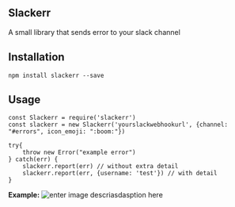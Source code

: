 
## Slackerr

A small library that sends error to your slack channel

  

## Installation

  

`npm install slackerr --save`


## Usage

    const Slackerr = require('slackerr')
    const slackerr = new Slackerr('yourslackwebhookurl', {channel: "#errors", icon_emoji: ":boom:"})
    
    try{
	    throw new Error("example error")
    } catch(err) {
	    slackerr.report(err) // without extra detail
	    slackerr.report(err, {username: 'test'}) // with detail
    }
**Example:**
      ![enter image descriasdasption here](http://i63.tinypic.com/10f10nq.png)


        
